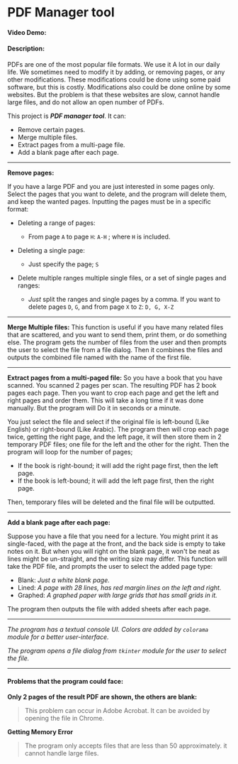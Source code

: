 # PDF Manager tool
#### Video Demo:
#### Description:

PDFs are one of the most popular file formats. We use it A lot in our daily life. 
We sometimes need to modify it by adding, or removing pages, or any other modifications. 
These modifications could be done using some paid software, but this is costly. 
Modifications also could be done online by some websites. But the problem is that these websites are slow,
cannot handle large files, and do not allow an open number of PDFs.

This project is ***PDF manager tool***. It can:

- Remove certain pages.
- Merge multiple files.
- Extract pages from a multi-page file.
- Add a blank page after each page.

---

**Remove pages:**

If you have a large PDF and you are just interested in some pages only.
Select the pages that you want to delete, and the program will delete them, 
and keep the wanted pages. Inputting the pages must be in a specific format:

- Deleting a range of pages:
  - From page `A` to page `H`: `A-H` ; where `H` is included.
  

- Deleting a single page: 
  - Just specify the page; `S` 


- Delete multiple ranges multiple single files, or a set of single pages and ranges:
  - *Just* split the ranges and single pages by a comma. If you want to delete pages `D`, `G`, and from page `X` to `Z`: `D, G, X-Z`

---

**Merge Multiple files:**
This function is useful if you have many related files that are scattered, and you want to send them, print them,
or do something else. The program gets the number of files from the user and then prompts the user to select 
the file from a file dialog. Then it combines the files and outputs the combined file named with the name of the first file.

---

**Extract pages from a multi-paged file:**
So you have a book that you have scanned. You scanned 2 pages per scan. The resulting PDF has 2 book pages each page. 
Then you want to crop each page and get the left and right pages and order them. This will take a long time if it was done manually.
But the program will Do it in seconds or a minute.

You just select the file and select if the original file is left-bound (Like English) or right-bound (Like Arabic).
The program then will crop each page twice, getting the right page, and the left page, it will then store them
in 2 temporary PDF files; one file for the left and the other for the right. Then the program will loop for the number of pages;
- If the book is right-bound; it will add the right page first, then the left page.
- If the book is left-bound; it will add the left page first, then the right page.

Then, temporary files will be deleted and the final file will be outputted.

---
**Add a blank page after each page:**

Suppose you have a file that you need for a lecture. 
You might print it as single-faced, with the page at the front, and the back side is empty to take notes on it. 
But when you will right on the blank page, it won't be neat as lines might be un-straight, and the writing size may differ. 
This function will take the PDF file, and prompts the user to select the added page type:

- Blank: *Just a white blank page.*
- Lined: *A page with 28 lines, has red margin lines on the left and right.*
- Graphed: *A graphed paper with large grids that has small grids in it.*

The program then outputs the file with added sheets after each page.

---
*The program has a textual console UI. Colors are added by `colorama` module for a better user-interface.*

*The program opens a file dialog from `tkinter` module for the user to select the file.*

---
#### Problems that the program could face:

**Only 2 pages of the result PDF are shown, the others are blank:**
> This problem can occur in Adobe Acrobat. It can be avoided by opening the file in Chrome.

**Getting Memory Error**
> The program only accepts files that are less than 50 approximately. it cannot handle large files.